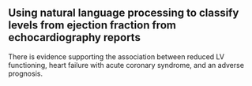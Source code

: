 ## Using natural language processing to classify levels from ejection fraction from echocardiography reports 

There is evidence supporting the association between reduced LV functioning, heart failure with acute coronary syndrome, and an adverse prognosis. 